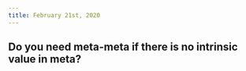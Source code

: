 ```yaml
---
title: February 21st, 2020
---
```


## Do you need meta-meta if there is no intrinsic value in meta?
